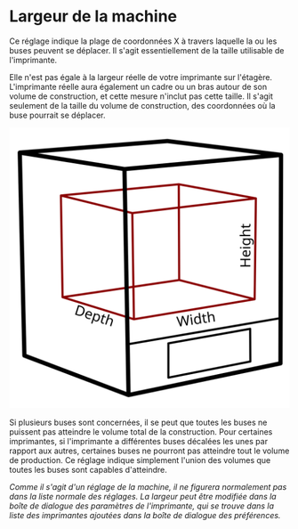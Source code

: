 Largeur de la machine
====
Ce réglage indique la plage de coordonnées X à travers laquelle la ou les buses peuvent se déplacer. Il s'agit essentiellement de la taille utilisable de l'imprimante.

Elle n'est pas égale à la largeur réelle de votre imprimante sur l'étagère. L'imprimante réelle aura également un cadre ou un bras autour de son volume de construction, et cette mesure n'inclut pas cette taille. Il s'agit seulement de la taille du volume de construction, des coordonnées où la buse pourrait se déplacer.

![Les dimensions du volume de construction](../../../articles/images/build_volume_dimensions.svg)

Si plusieurs buses sont concernées, il se peut que toutes les buses ne puissent pas atteindre le volume total de la construction. Pour certaines imprimantes, si l'imprimante a différentes buses décalées les unes par rapport aux autres, certaines buses ne pourront pas atteindre tout le volume de production. Ce réglage indique simplement l'union des volumes que toutes les buses sont capables d'atteindre.

*Comme il s'agit d'un réglage de la machine, il ne figurera normalement pas dans la liste normale des réglages. La largeur peut être modifiée dans la boîte de dialogue des paramètres de l'imprimante, qui se trouve dans la liste des imprimantes ajoutées dans la boîte de dialogue des préférences.*
